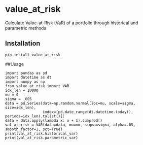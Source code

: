 # value_at_risk
Calculate Value-at-Risk (VaR) of a portfolio through historical and parametric methods


## Installation
`pip install value_at_risk`

##Usage
```
import pandas as pd
import datetime as dt
import numpy as np
from value_at_risk import VAR 
idx_len = 10000
mu = 0
sigma = .005
data = pd.Series(data=np.random.normal(loc=mu, scale=sigma, size=idx_len),
                 index=[pd.date_range(dt.datetime.today(), periods=idx_len).tolist()])                 
data = data.apply(lambda x: x + 1).cumprod()
val_at_risk = VAR(data=data, mu=mu, sigma=sigma, alpha=.05, smooth_factor=1, pct=True)
print(val_at_risk.historical_var)
print(val_at_risk.parametric_var)
```